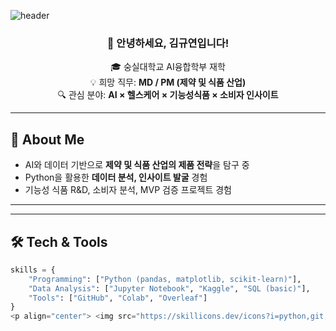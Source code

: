 <!-- Header -->
![header](https://capsule-render.vercel.app/api?type=waving&color=auto&height=200&section=header&text=kumsal%20&fontSize=60&fontAlign=50&fontAlignY=40)

<div align="center">

### 👋 안녕하세요, 김규연입니다!  

🎓 숭실대학교 AI융합학부 재학  
💡 희망 직무: **MD / PM (제약 및 식품 산업)**  
🔍 관심 분야: **AI × 헬스케어 × 기능성식품 × 소비자 인사이트**  

</div>

---

## 📌 About Me
- AI와 데이터 기반으로 **제약 및 식품 산업의 제품 전략**을 탐구 중  
- Python을 활용한 **데이터 분석, 인사이트 발굴** 경험  
- 기능성 식품 R&D, 소비자 분석, MVP 검증 프로젝트 경험  

---

---

## 🛠 Tech & Tools
```python
skills = {
    "Programming": ["Python (pandas, matplotlib, scikit-learn)"],
    "Data Analysis": ["Jupyter Notebook", "Kaggle", "SQL (basic)"],
    "Tools": ["GitHub", "Colab", "Overleaf"]
}
<p align="center"> <img src="https://skillicons.dev/icons?i=python,git,github,vscode&theme=light" /> </p>


